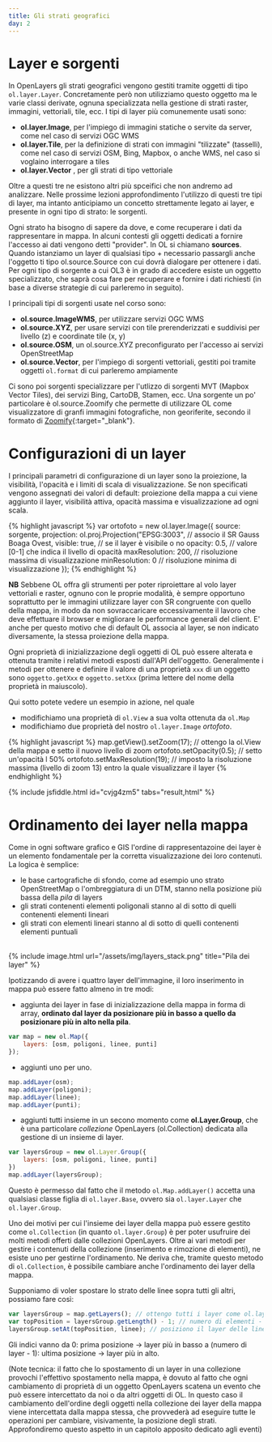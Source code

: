 ```yaml
---
title: Gli strati geografici
day: 2
---
```

Layer e sorgenti
================
In OpenLayers gli strati geografici vengono gestiti tramite oggetti di tipo `ol.layer.Layer`. Concretamente però non utilizziamo questo oggetto ma le varie classi derivate, ognuna specializzata nella gestione di strati raster, immagini, vettoriali, tile, ecc. I tipi di layer più comunemente usati sono:

* **ol.layer.Image**, per l'impiego di immagini statiche o servite da server, come nel caso di servizi OGC WMS
* **ol.layer.Tile**, per la definizione di strati con immagini "tilizzate" (tasselli), come nel caso di servizi OSM, Bing, Mapbox, o anche WMS, nel caso si voglaino interrogare a tiles
* **ol.layer.Vector** , per gli strati di tipo vettoriale

Oltre a questi tre ne esistono altri più spceifici che non andremo ad analizzare.
Nelle prossime lezioni approfondimento l'utilizzo di questi tre tipi di layer, ma intanto anticipiamo un concetto strettamente legato ai layer, e presente in ogni tipo di strato: le sorgenti.

Ogni strato ha bisogno di sapere da dove, e come recuperare i dati da rappresentare in mappa. In alcuni contesti gli oggetti dedicati a fornire l'accesso ai dati vengono detti "provider". In OL si chiamano **sources**. Quando istanziamo un layer di qualsiasi tipo + necessario passargli anche l'oggetto ti tipo ol.source.Source con cui dovrà dialogare per ottenere i dati. Per ogni tipo di sorgente a cui OL3 è in grado di accedere esiste un oggetto specializzato, che saprà cosa fare per recuperare e fornire i dati richiesti (in base a diverse strategie di cui parleremo in seguito).

I principali tipi di sorgenti usate nel corso sono:

* **ol.source.ImageWMS**, per utilizzare servizi OGC WMS
* **ol.source.XYZ**, per usare servizi con tile prerenderizzati e suddivisi per livello (z) e coordinate tile (x, y)
* **ol.source.OSM**, un ol.source.XYZ preconfigurato per l'accesso ai servizi OpenStreetMap
* **ol.source.Vector**, per l'impiego di sorgenti vettoriali, gestiti poi tramite oggetti `ol.format` di cui parleremo ampiamente

Ci sono poi sorgenti specializzare per l'utlizzo di sorgenti MVT (Mapbox Vector Tiles), dei servizi Bing, CartoDB, Stamen, ecc. Una sorgente un po' particolare è ol.source.Zoomify che permette di utilizzare OL come visualizzatore di granfi immagini fotografiche, non georiferite, secondo il formato di [Zoomify](http://www.zoomify.com/){:target="_blank"}.

# Configurazioni di un layer #
I principali parametri di configurazione di un layer sono la proiezione, la visibilità, l'opacità e i limiti di scala di visualizzazione. Se non specificati vengono assegnati dei valori di default: proiezione della mappa a cui viene aggiunto il layer, visibilità attiva, opacità massima e visualizzazione ad ogni scala.

{% highlight javascript %}
var ortofoto = new ol.layer.Image({
  source: sorgente,
  projection: ol.proj.Projection("EPSG:3003", // associo il SR Gauss Boaga Ovest,
  visible: true, // se il layer è visibile o no
  opacity: 0.5, // valore [0-1] che indica il livello di opacità
  maxResolution: 200, // risoluzione massima di visualizzazione
  minResolution: 0 // risoluzione minima di visualizzazione
});
{% endhighlight %}

**NB** Sebbene OL offra gli strumenti per poter riproiettare al volo layer vettoriali e raster, ognuno con le proprie modalità, è sempre opportuno soprattutto per le immagini utilizzare layer con SR congruente con quello della mappa, in modo da non sovraccaricare eccessivamente il lavoro che deve effettuare il browser e migliorare le performance generali del client. E' anche per questo motivo che di default OL associa al layer, se non indicato diversamente, la stessa proiezione della mappa.

Ogni proprietà di inizializzazione degli oggetti di OL può essere alterata e ottenuta tramite i relativi metodi esposti dall'API dell'oggetto. Generalmente i metodi per ottenere e definire il valore di una proprietà `xxx` di un oggetto sono `oggetto.getXxx` e `oggetto.setXxx` (prima lettere del nome della proprietà in maiuscolo).

Qui sotto potete vedere un esempio in azione, nel quale 

* modifichiamo una proprietà di `ol.View` a sua volta ottenuta da `ol.Map`
* modifichiamo due proprietà del nostro `ol.layer.Image` _ortofoto_.

{% highlight javascript %}
map.getView().setZoom(17); // ottengo la ol.View della mappa e setto il nuovo livello di zoom
ortofoto.setOpacity(0.5); // setto un'opacità l 50%
ortofoto.setMaxResolution(19); // imposto la risoluzione massima (livello di zoom 13) entro la quale visualizzare il layer
{% endhighlight %}

{% include jsfiddle.html id="cvjg4zm5" tabs="result,html" %}

# Ordinamento dei layer nella mappa #
Come in ogni software grafico e GIS l'ordine di rappresentazoine dei layer è un elemento fondamentale per la corretta visualizzazione dei loro contenuti. 
La logica è semplice:

* le base cartografiche di sfondo, come ad esempio uno strato OpenStreetMap o l'ombreggiatura di un DTM, stanno nella posizione più bassa della _pila_ di layers
* gli strati contenenti elementi poligonali stanno al di sotto di quelli contenenti elementi lineari
* gli strati con elementi lineari stanno al di sotto di quelli contenenti elementi puntuali

<br>
{% include image.html url="/assets/img/layers_stack.png" title="Pila dei layer" %}
<br>

Ipotizzando di avere i quattro layer dell'immagine, il loro inserimento in mappa può essere fatto almeno in tre modi:

* aggiunta dei layer in fase di inizializzazione della mappa in forma di array, **ordinato dal layer da posizionare più in basso a quello da posizionare più in alto nella pila**.
```javascript
var map = new ol.Map({
    layers: [osm, poligoni, linee, punti]
});
```
* aggiunti uno per uno.
```javascript
map.addLayer(osm);
map.addLayer(poligoni);
map.addLayer(linee);
map.addLayer(punti);
```
* aggiunti tutti insieme in un secono momento come **ol.Layer.Group**, che è una particolare _collezione_ OpenLayers (ol.Collection) dedicata alla gestione di un insieme di layer.
```javascript
var layersGroup = new ol.Layer.Group({
    layers: [osm, poligoni, linee, punti]
})
map.addLayer(layersGroup);
```
Questo è permesso dal fatto che il metodo `ol.Map.addLayer()` accetta una qualsiasi classe figlia di `ol.layer.Base`, ovvero sia `ol.layer.Layer` che `ol.layer.Group`.

Uno dei motivi per cui l'insieme dei layer della mappa può essere gestito come `ol.Collection` (in quanto `ol.layer.Group`) è per poter usufruire dei molti metodi offerti dalle collezioni OpenLayers. Oltre ai vari metodi per gestire i contenuti della collezione (inserimento e rimozione di elementi), ne esiste uno per gestirne l'ordinamento. Ne deriva che, tramite questo metodo di `ol.Collection`, è possibile cambiare anche l'ordinamento dei layer della mappa.

Supponiamo di voler spostare lo strato delle linee sopra tutti gli altri, possiamo fare così:
```javascript
var layersGroup = map.getLayers(); // ottengo tutti i layer come ol.layer.Group
var topPosition = layersGroup.getLength() - 1; // numero di elementi - 1 == indice massimo
layersGroup.setAt(topPosition, linee); // posiziono il layer delle linee all'indice 4, ovvero in testa
```

Gli indici vanno da 0: prima posizione -> layer più in basso a (numero di layer - 1): ultima posizione -> layer più in alto.

(Note tecnica: il fatto che lo spostamento di un layer in una collezione provochi l'effettivo spostamento nella mappa, è dovuto al fatto che ogni cambiamento di proprietà di un oggetto OpenLayers scatena un evento che può essere intercettato da noi o da altri oggetti di OL. In questo caso il cambiamento dell'ordine degli oggetti nella collezione dei layer della mappa viene intercettata dalla mappa stessa, che provvederà ad eseguire tutte le operazioni per cambiare, visivamente, la posizione degli strati. Approfondiremo questo aspetto in un capitolo apposito dedicato agli eventi)